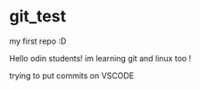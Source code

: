 # git_test
my first repo :D

Hello odin students!
im learning git and linux too !

trying to put commits on VSCODE 
